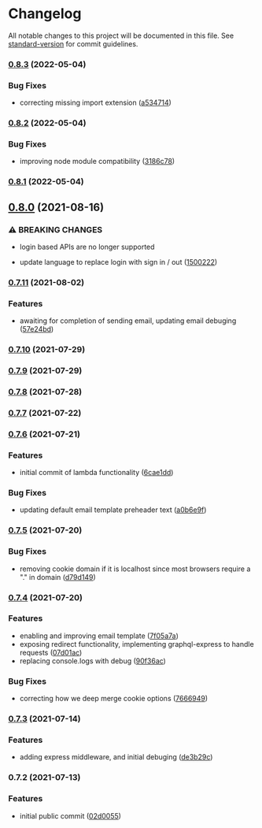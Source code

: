 # Changelog

All notable changes to this project will be documented in this file. See [standard-version](https://github.com/conventional-changelog/standard-version) for commit guidelines.

### [0.8.3](https://github.com/hazelbase/blueauth/compare/v0.8.2...v0.8.3) (2022-05-04)


### Bug Fixes

* correcting missing import extension ([a534714](https://github.com/hazelbase/blueauth/commit/a534714009d05587009e18b7ab60bf8436861d80))

### [0.8.2](https://github.com/hazelbase/blueauth/compare/v0.8.1...v0.8.2) (2022-05-04)


### Bug Fixes

* improving node module compatibility ([3186c78](https://github.com/hazelbase/blueauth/commit/3186c78e41f9a7b529d07b14402efc60feeec13d))

### [0.8.1](https://github.com/hazelbase/blueauth/compare/v0.8.0...v0.8.1) (2022-05-04)

## [0.8.0](https://github.com/hazelbase/blueauth/compare/v0.7.11...v0.8.0) (2021-08-16)


### ⚠ BREAKING CHANGES

* login based APIs are no longer supported

* update language to replace login with sign in / out ([1500222](https://github.com/hazelbase/blueauth/commit/1500222a157ea6bcbbb8e348946a7db70699e596))

### [0.7.11](https://github.com/hazelbase/blueauth/compare/v0.7.10...v0.7.11) (2021-08-02)


### Features

* awaiting for completion of sending email, updating email debuging ([57e24bd](https://github.com/hazelbase/blueauth/commit/57e24bd3c9fafcde1e1b54cb6aed5a4d294b0728))

### [0.7.10](https://github.com/hazelbase/blueauth/compare/v0.7.9...v0.7.10) (2021-07-29)

### [0.7.9](https://github.com/hazelbase/blueauth/compare/v0.7.8...v0.7.9) (2021-07-29)

### [0.7.8](https://github.com/hazelbase/blueauth/compare/v0.7.7...v0.7.8) (2021-07-28)

### [0.7.7](https://github.com/hazelbase/blueauth/compare/v0.7.6...v0.7.7) (2021-07-22)

### [0.7.6](https://github.com/hazelbase/blueauth/compare/v0.7.5...v0.7.6) (2021-07-21)


### Features

* initial commit of lambda functionality ([6cae1dd](https://github.com/hazelbase/blueauth/commit/6cae1dde262ae17dd117888ea19034f5d08fe5af))


### Bug Fixes

* updating default email template preheader text ([a0b6e9f](https://github.com/hazelbase/blueauth/commit/a0b6e9f3d8048b8d8b398d896aeed93c24203780))

### [0.7.5](https://github.com/hazelbase/blueauth/compare/v0.7.4...v0.7.5) (2021-07-20)


### Bug Fixes

* removing cookie domain if it is localhost since most browsers require a "." in domain ([d79d149](https://github.com/hazelbase/blueauth/commit/d79d149afe8abec44f13d0b9e5422358819e91a9))

### [0.7.4](https://github.com/hazelbase/blueauth/compare/v0.7.3...v0.7.4) (2021-07-20)


### Features

* enabling and improving email template ([7f05a7a](https://github.com/hazelbase/blueauth/commit/7f05a7ac04dcd2a1caa819a87052b95f12e88adb))
* exposing redirect functionality, implementing graphql-express to handle requests ([07d01ac](https://github.com/hazelbase/blueauth/commit/07d01ac5815e2ce89f590ff181700d82509a8796))
* replacing console.logs with debug ([90f36ac](https://github.com/hazelbase/blueauth/commit/90f36ac214b9b2edd4203d51e06f2f4c9810bc67))


### Bug Fixes

* correcting how we deep merge cookie options ([7666949](https://github.com/hazelbase/blueauth/commit/7666949ce1f7aa1c3347843fddea3978802255e8))

### [0.7.3](https://github.com/hazelbase/blueauth/compare/v0.7.2...v0.7.3) (2021-07-14)


### Features

* adding express middleware, and initial debuging ([de3b29c](https://github.com/hazelbase/blueauth/commit/de3b29c66161aafc6c0b80fdab675ccc70e5872b))

### 0.7.2 (2021-07-13)


### Features

* initial public commit ([02d0055](https://github.com/hazelbase/blueauth/commit/02d0055843fd10cd0892e62bf8d91e6c7826f0d1))
